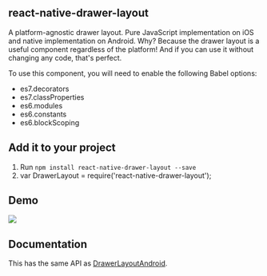 ## react-native-drawer-layout

A platform-agnostic drawer layout. Pure JavaScript implementation on iOS and native implementation on Android. Why? Because the drawer layout is a useful component regardless of the platform! And if you can use it without changing any code, that's perfect.

To use this component, you will need to enable the following Babel options:

- es7.decorators
- es7.classProperties
- es6.modules
- es6.constants
- es6.blockScoping

## Add it to your project

1. Run `npm install react-native-drawer-layout --save`
1. var DrawerLayout = require('react-native-drawer-layout');

## Demo

![](https://raw.githubusercontent.com/iodine/react-native-drawer-layout/master/example.gif)

## Documentation

This has the same API as [DrawerLayoutAndroid](https://facebook.github.io/react-native/docs/drawerlayoutandroid.html#content).
